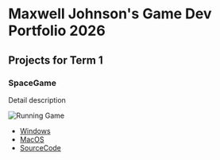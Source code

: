 # Maxwell Johnson's Game Dev Portfolio 2026

## Projects for Term 1

### SpaceGame

Detail description

![Running Game]()

* [Windows]()
* [MacOS]()
* [SourceCode]()
